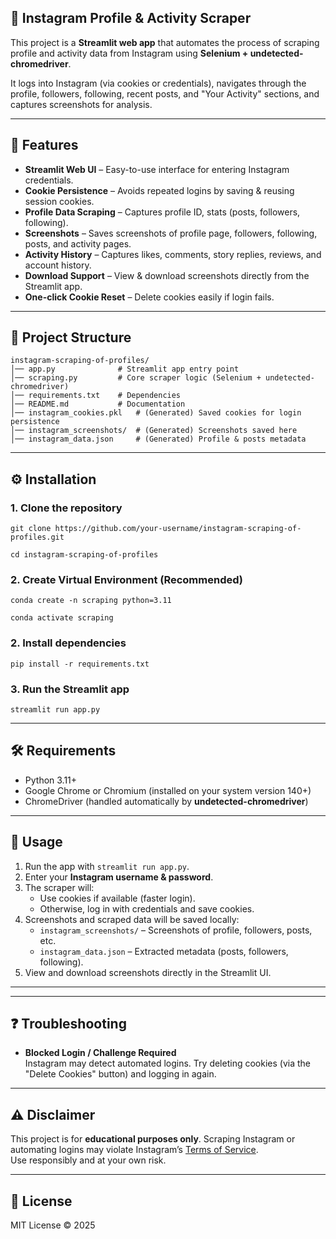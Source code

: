 ## 📸 Instagram Profile & Activity Scraper

This project is a **Streamlit web app** that automates the process of scraping profile and activity data from Instagram using **Selenium + undetected-chromedriver**.  

It logs into Instagram (via cookies or credentials), navigates through the profile, followers, following, recent posts, and "Your Activity" sections, and captures screenshots for analysis.  

---

## 🚀 Features
- **Streamlit Web UI** – Easy-to-use interface for entering Instagram credentials.  
- **Cookie Persistence** – Avoids repeated logins by saving & reusing session cookies.  
- **Profile Data Scraping** – Captures profile ID, stats (posts, followers, following).  
- **Screenshots** – Saves screenshots of profile page, followers, following, posts, and activity pages.  
- **Activity History** – Captures likes, comments, story replies, reviews, and account history.  
- **Download Support** – View & download screenshots directly from the Streamlit app.  
- **One-click Cookie Reset** – Delete cookies easily if login fails.  

---

## 📂 Project Structure
```
instagram-scraping-of-profiles/
│── app.py              # Streamlit app entry point
│── scraping.py         # Core scraper logic (Selenium + undetected-chromedriver)
│── requirements.txt    # Dependencies
│── README.md           # Documentation
│── instagram_cookies.pkl   # (Generated) Saved cookies for login persistence
│── instagram_screenshots/  # (Generated) Screenshots saved here
│── instagram_data.json     # (Generated) Profile & posts metadata
```

---

## ⚙️ Installation

### 1. Clone the repository
```
git clone https://github.com/your-username/instagram-scraping-of-profiles.git
```
```
cd instagram-scraping-of-profiles
```

### 2. Create Virtual Environment (Recommended)
```
conda create -n scraping python=3.11
```
```
conda activate scraping
```

### 2. Install dependencies
```
pip install -r requirements.txt
```

### 3. Run the Streamlit app
```
streamlit run app.py
```

---

## 🛠️ Requirements
- Python 3.11+  
- Google Chrome or Chromium (installed on your system version 140+) 
- ChromeDriver (handled automatically by **undetected-chromedriver**)  

---

## 🔑 Usage
1. Run the app with `streamlit run app.py`.  
2. Enter your **Instagram username & password**.  
3. The scraper will:
   - Use cookies if available (faster login).  
   - Otherwise, log in with credentials and save cookies.  
4. Screenshots and scraped data will be saved locally:
   - `instagram_screenshots/` – Screenshots of profile, followers, posts, etc.  
   - `instagram_data.json` – Extracted metadata (posts, followers, following).  
5. View and download screenshots directly in the Streamlit UI.  

---

---

## ❓ Troubleshooting
- **Blocked Login / Challenge Required**  
  Instagram may detect automated logins. Try deleting cookies (via the "Delete Cookies" button) and logging in again.  

---

## ⚠️ Disclaimer
This project is for **educational purposes only**. 
Scraping Instagram or automating logins may violate Instagram’s [Terms of Service](https://help.instagram.com/581066165581870).  
Use responsibly and at your own risk.  

---

## 📜 License
MIT License © 2025

